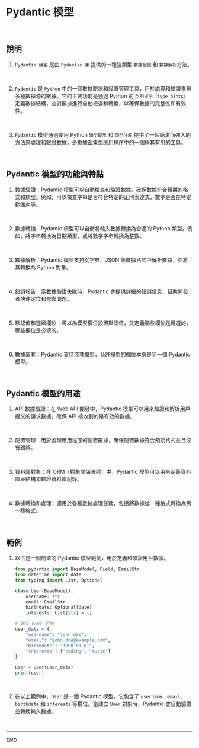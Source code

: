 # Pydantic 模型

<br>

## 說明

1. `Pydantic 模型` 是由 `Pydantic 庫` 提供的一種強類型 `數據驗證` 和 `數據解析`方法。 

<br>

2. `Pydantic` 是 `Python` 中的一個數據驗證和設置管理工具，用於處理和驗證來自多種數據源的數據。它的主要功能是通過 Python 的 `型別提示（type hints）` 定義數據結構，並對數據進行自動檢查和轉換，以確保數據的完整性和有效性。

<br>

3. `Pydantic` 模型通過使用 Python `類型提示` 和 `類型注解` 提供了一個簡潔而強大的方法來處理和驗證數據，是數據密集型應用程序中的一個極其有用的工具。 

<br>

## Pydantic 模型的功能與特點

1. 數據驗證：Pydantic 模型可以自動檢查和驗證數據，確保數據符合預期的格式和類型。例如，可以檢查字串是否符合特定的正則表達式，數字是否在特定範圍內等。

<br>

2. 數據轉換：Pydantic 模型可以自動將輸入數據轉換為合適的 Python 類型。例如，將字串轉換為日期類型，或將數字字串轉換為整數。

<br>

3. 數據解析：Pydantic 模型支持從字典、JSON 等數據格式中解析數據，並將其轉換為 Python 對象。

<br>

4. 錯誤報告：當數據驗證失敗時，Pydantic 會提供詳細的錯誤信息，幫助開發者快速定位和修復問題。

<br>

5. 默認值和選填欄位：可以為模型欄位設置默認值，並定義哪些欄位是可選的，哪些欄位是必填的。

<br>

6. 數據嵌套：Pydantic 支持嵌套模型，允許模型的欄位本身是另一個 Pydantic 模型。

<br>

## Pydantic 模型的用途

1. API 數據驗證：在 Web API 開發中，Pydantic 模型可以用來驗證和解析用戶提交的請求數據，確保 API 接收到的是有效的數據。

<br>

2. 配置管理：用於處理應用程序的配置數據，確保配置數據符合預期格式並且沒有錯誤。

<br>

3. 資料庫對象：在 ORM（對象關係映射）中，Pydantic 模型可以用來定義資料庫表結構和驗證資料庫記錄。

<br>

4. 數據轉換和處理：適用於各種數據處理任務，包括將數據從一種格式轉換為另一種格式。

<br>

## 範例

1. 以下是一個簡單的 Pydantic 模型範例，用於定義和驗證用戶數據。

    ```python
    from pydantic import BaseModel, Field, EmailStr
    from datetime import date
    from typing import List, Optional

    class User(BaseModel):
        username: str
        email: EmailStr
        birthdate: Optional[date]
        interests: List[str] = []

    # 建立 User 對象
    user_data = {
        "username": "john_doe",
        "email": "john.doe@example.com",
        "birthdate": "1990-01-01",
        "interests": ["coding", "music"]
    }

    user = User(user_data)
    print(user)
    ```

<br>

2. 在以上範例中，`User` 是一個 Pydantic 模型，它包含了 `username`、`email`、`birthdate` 和 `interests` 等欄位。當建立 `User` 對象時，Pydantic 會自動驗證並轉換輸入數據。

<br>

___

_END_